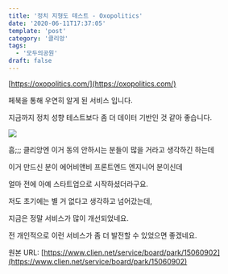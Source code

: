 ```yaml
---
title: '정치 지형도 테스트 - Oxopolitics'
date: '2020-06-11T17:37:05'
template: 'post'
category: '클리앙'
tags: 
  - '모두의공원'
draft: false
---
```


[](https://oxopolitics.com/)[https://oxopolitics.com/](https://oxopolitics.com/)

페북을 통해 우연히 알게 된 서비스 입니다.

  

지금까지 정치 성향 테스트보다 좀 더 데이터 기반인 것 같아 좋습니다. 

  

![](https://cdn.clien.net/web/api/file/F01/10164772/36accfbeb6794e.png?w=780&h=30000&gif=true)

흠;;; 클리앙엔 이거 동의 안하시는 분들이 많을 거라고 생각하긴 하는데

  

이거 만드신 분이 에어비앤비 프론트엔드 엔지니어 분이신데

  

얼마 전에 아예 스타트업으로 시작하셨더라구요. 

  

저도 초기에는 별 거 없다고 생각하고 넘어갔는데, 

  

지금은 정말 서비스가 많이 개선되었네요. 

  

전 개인적으로 이런 서비스가 좀 더 발전할 수 있었으면 좋겠네요.

원본 URL: [https://www.clien.net/service/board/park/15060902](https://www.clien.net/service/board/park/15060902)